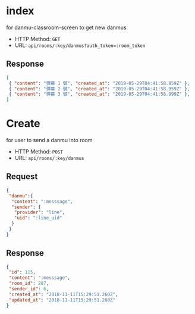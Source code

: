# index

for danmu-classroom-screen to get new danmus

- HTTP Method: `GET`
- URL: `api/rooms/:key/danmus?auth_token=:room_token`

## Response

```json
[
 { "content": "彈幕 1 號", "created_at": "2019-05-29T04:41:58.859Z" },
 { "content": "彈幕 2 號", "created_at": "2019-05-29T04:41:58.959Z" },
 { "content": "彈幕 3 號", "created_at": "2019-05-29T04:41:58.999Z" },
]
```

# Create

for user to send a danmu into room

- HTTP Method: `POST`
- URL: `api/rooms/:key/danmus`

## Request

```json
{
 "danmu":{
  "content": ":messsage",
  "sender": {
   "provider": "line",
   "uid": ":line_uid"
  }
 }
}
```

## Response

```json
{
 "id": 115,
 "content": ":messsage",
 "room_id": 287,
 "sender_id": 6,
 "created_at": "2018-11-11T15:29:51.260Z",
 "updated_at": "2018-11-11T15:29:51.260Z"
}
```

